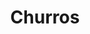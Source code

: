 ---
title: Churros
order: 2
header_image: /images/churros.jpg
description: Our delicious churros selection
category_filter: churros
---